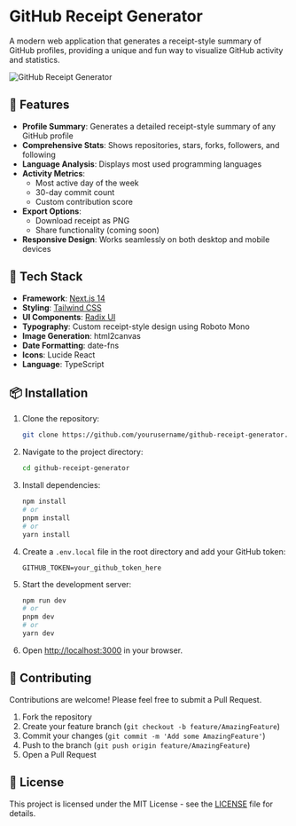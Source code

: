 # GitHub Receipt Generator

A modern web application that generates a receipt-style summary of GitHub profiles, providing a unique and fun way to visualize GitHub activity and statistics.

![GitHub Receipt Generator](public/preview.png)

## 🌟 Features

-   **Profile Summary**: Generates a detailed receipt-style summary of any GitHub profile
-   **Comprehensive Stats**: Shows repositories, stars, forks, followers, and following
-   **Language Analysis**: Displays most used programming languages
-   **Activity Metrics**:
    -   Most active day of the week
    -   30-day commit count
    -   Custom contribution score
-   **Export Options**:
    -   Download receipt as PNG
    -   Share functionality (coming soon)
-   **Responsive Design**: Works seamlessly on both desktop and mobile devices

## 🚀 Tech Stack

-   **Framework**: [Next.js 14](https://nextjs.org/)
-   **Styling**: [Tailwind CSS](https://tailwindcss.com/)
-   **UI Components**: [Radix UI](https://www.radix-ui.com/)
-   **Typography**: Custom receipt-style design using Roboto Mono
-   **Image Generation**: html2canvas
-   **Date Formatting**: date-fns
-   **Icons**: Lucide React
-   **Language**: TypeScript

## 📦 Installation

1. Clone the repository:

    ```bash
    git clone https://github.com/yourusername/github-receipt-generator.git
    ```

2. Navigate to the project directory:

    ```bash
    cd github-receipt-generator
    ```

3. Install dependencies:

    ```bash
    npm install
    # or
    pnpm install
    # or
    yarn install
    ```

4. Create a `.env.local` file in the root directory and add your GitHub token:

    ```
    GITHUB_TOKEN=your_github_token_here
    ```

5. Start the development server:

    ```bash
    npm run dev
    # or
    pnpm dev
    # or
    yarn dev
    ```

6. Open [http://localhost:3000](http://localhost:3000) in your browser.

## 🤝 Contributing

Contributions are welcome! Please feel free to submit a Pull Request.

1. Fork the repository
2. Create your feature branch (`git checkout -b feature/AmazingFeature`)
3. Commit your changes (`git commit -m 'Add some AmazingFeature'`)
4. Push to the branch (`git push origin feature/AmazingFeature`)
5. Open a Pull Request

## 📝 License

This project is licensed under the MIT License - see the [LICENSE](LICENSE) file for details.
